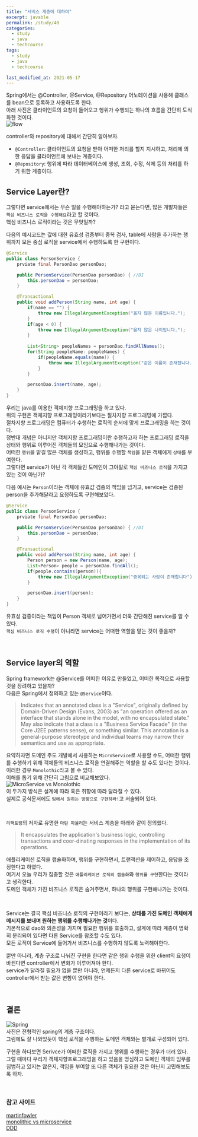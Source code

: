 ```yaml
---
title: "서비스 계층에 대하여"
excerpt: javable
permalink: /study/40
categories:
  - study
  - java
  - techcourse
tags:
  - study
  - java
  - techcourse

last_modified_at: 2021-05-17
---  
```

Spring에서는 @Controller, @Service, @Repository 어노테이션을 사용해 클래스를 bean으로 등록하고 사용하도록 한다.  
아래 사진은 클라이언트의 요청이 들어오고 행위가 수행되는 하나의 흐름을 간단히 도식화한 것이다.  
![flow]()  

controller와 repository에 대해서 간단히 알아보자.  
- `@Controller`: 클라이언트의 요청을 받아 어떠한 처리를 할지 지시하고, 처리에 의한 응답을 클라이언트에 보내는 계층이다.  
- `@Repository`: 행위에 따라 데이터베이스에 생성, 조회, 수정, 삭제 등의 처리를 하기 위한 계층이다.  

## Service Layer란?  
그렇다면 service에서는 무슨 일을 수행해야하는가? 라고 묻는다면, 많은 개발자들은 `핵심 비즈니스 로직을 수행해요`라고 할 것이다.  
핵심 비즈니스 로직이라는 것은 무엇일까?  

다음의 예시코드는 값에 대한 유효성 검증부터 중복 검사, table에 사람을 추가하는 행위까지 모든 중심 로직을 service에서 수행하도록 한 구현이다.  
```java
@Service
public class PersonService {
    prviate final PersonDao personDao;

    public PersonService(PersonDao personDao) { //DI
        this.personDao = personDao;
    }

    @Transactional
    public void addPerson(String name, int age) {
        if(name == "") {
            throw new IllegalArgumentException("옳지 않은 이름입니다.");
        }
        if(age < 0) {
            throw new IllegalArgumentException("옳지 않은 나이입니다.");
        }
        
        List<String> peopleNames = personDao.findAllNames();
        for(String peopleName: peopleNames) {
            if(peopleName.equals(name)) {
                throw new IllegalArgumentException("같은 이름이 존재합니다.");
            }
        }

        personDao.insert(name, age);
    }
}
```  

우리는 java를 이용한 객체지향 프로그래밍을 하고 있다.  
위의 구현은 객체지향 프로그래밍이라기보다는 절차지향 프로그래밍에 가깝다.  
절차지향 프로그래밍은 컴퓨터가 수행하는 로직의 순서에 맞게 프로그래밍을 하는 것이다.  
정반대 개념은 아니지만 객체지향 프로그래밍이란 수행하고자 하는 프로그래밍 로직을 상태와 행위로 이루어진 객체들의 모임으로 수행해나가는 것이다.  
어떠한 `행위`을 맡길 많은 객체를 생성하고, 행위를 수행할 `책임`을 맡은 객체에게 `상태`를 부여한다.  
그렇다면 service가 아닌 각 객체들인 도메인이 그야말로 `핵심 비즈니스 로직`을 가지고 있는 것이 아닌가?  

다음 예시는 `Person`이라는 객체에 유효값 검증의 책임을 넘기고, service는 검증된 person을 추가해달라고 요청하도록 구현해보았다.  

```java
@Service
public class PersonService {
    prviate final PersonDao personDao;

    public PersonService(PersonDao personDao) { //DI
        this.personDao = personDao;
    }

    @Transactional
    public void addPerson(String name, int age) {
        Person person = new Person(name, age);
        List<Person> people = personDao.findAll();
        if(people.contains(person)){
            throw new IllegalArgumentException("중복되는 사람이 존재합니다");
        }

        personDao.insert(person);
    }
}
```  

유효성 검증이라는 책임이 Person 객체로 넘어가면서 더욱 간단해진 service를 알 수 있다.  
`핵심 비즈니스 로직 수행`이 아니라면 service는 어떠한 역할을 맡는 것이 좋을까?  

<br>

## Service layer의 역할  
Spring framework는 @Service를 어떠한 이유로 만들었고, 어떠한 목적으로 사용할 것을 장려하고 있을까?  
다음은 Spring에서 정의하고 있는 `@Service`이다.  

> Indicates that an annotated class is a "Service", originally defined by Domain-Driven Design (Evans, 2003) as "an operation offered as an interface that stands alone in the model, with no encapsulated state."
May also indicate that a class is a "Business Service Facade" (in the Core J2EE patterns sense), or something similar. This annotation is a general-purpose stereotype and individual teams may narrow their semantics and use as appropriate.

요약하자면 도메인 주도 개발에서 사용하는 `MicroService`로 사용할 수도, 어떠한 행위를 수행하기 위해 객체들의 비즈니스 로직을 연결해주는 역할을 할 수도 있다는 것이다. 이러한 경우 `Monolothic`라고 볼 수 있다.  
이해를 돕기 위해 간단히 그림으로 비교해보았다.  
![MicroService vs Monolothic]()  
이 두가지 방식은 설계에 따라 혹은 취향에 따라 달라질 수 있다.  
실제로 공식문서에도 `팀에서 원하는 방향으로 구현하라!`고 서술되어 있다.  

<br>

`리팩토링`의 저자로 유명한 `마틴 파울러`는 서비스 계층을 아래와 같이 정의했다.  
> It encapsulates the application's business logic, controlling transactions and coor-dinating responses in the implementation of its operations.  

애플리케이션 로직을 캡슐화하며, 행위를 구현하면서, 트랜잭션을 제어하고, 응답을 조정한다고 하였다.  
여기서 오늘 우리가 집중할 것은 `애플리케이션 로직의 캡술화`와 `행위를 구현`한다는 것이라고 생각한다.  
도메인 객체가 가진 비즈니스 로직은 숨겨주면서, 하나의 행위를 구현해나가는 것이다.  

<br>

Service는 결국 핵심 비즈니스 로직의 구현이라기 보다는, **상태를 가진 도메인 객체에게 메시지를 보내며 원하는 행위를 수행해나가는 것**이다.  
기본적으로 dao와 의존성을 가지며 필요한 행위를 호출하고, 설계에 따라 계층이 명확히 분리되어 있다면 다른 Service를 참조할 수도 있다.  
모든 로직이 Service에 들어가서 비즈니스를 수행하지 않도록 노력해야한다.  

뿐만 아니라, 계층 구조로 나눠진 구현을 한다면 같은 행위 수행을 위한 client의 요청이 바뀐다면 controller에서 변화가 이루어져야 한다.  
service가 달라질 필요가 없을 뿐만 아니라, 언제든지 다른 service로 바뀌어도 controller에서 받는 값은 변함이 없어야 한다.  

<br>

## 결론
![Spring]()  
사진은 전형적인 spring의 계층 구조이다.  
그림에도 잘 나와있듯이 헥심 로직을 수행하는 도메인 객체와는 별개로 구성되어 있다.  

구현을 하다보면 Serivce가 어떠한 로직을 가지고 행위를 수행하는 경우가 더러 있다.  
그럴 때마다 우리가 객체지향프로그래밍을 하고 있음을 명심하고 도메인 객체의 임무를 침범하고 있지는 않은지, 책임을 부여할 또 다른 객체가 필요한 것은 아닌지 고민해보도록 하자.  

<br>

### 참고 사이트
[martinfowler](https://martinfowler.com/eaaCatalog/serviceLayer.html)  
[monolithic vs microservice](https://www.codebyamir.com/blog/monolithic-vs-microservices-architecture)  
[DDD](https://medium.com/modern-software-architecture/modern-software-architecture-1-domain-driven-design-f06fad8695f9)  